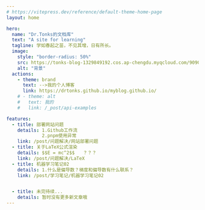 ```yaml
---
# https://vitepress.dev/reference/default-theme-home-page
layout: home

hero:
  name: "Dr.Tonks的文档库"
  text: "A site for learning"
  tagline: 学如春起之苗，不见其增，日有所长。
  image: 
    style: "border-radius: 50%"
    src: https://tonks-blog-1329849192.cos.ap-chengdu.myqcloud.com/9090.JPG
    alt: "背景"
  actions:
    - theme: brand
      text: -->我的个人博客
      link: https://drtonks.github.io/myblog.github.io/
    # - theme: alt
    #   text: 我的
    #   link: /_post/api-examples

features:
  - title: 部署网站问题
    details: 1.Github工作流 
             2.pnpm使用异常
    link: /post/问题解决/网站部署问题
  - title: 关于LaTeX公式渲染
    details: $$E = mc^2$$   ？？？
    link: /post/问题解决/LaTeX
  - title: 机器学习笔记02
    details: 1.什么是偏导数？梯度和偏导数有什么联系？
    link: /post/学习笔记/机器学习笔记02


  - title: 未完待续...
    details: 暂时没有更多新文章哦
---
```


